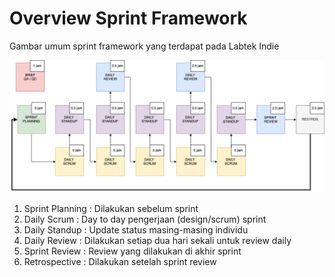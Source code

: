 # Overview Sprint Framework

Gambar umum sprint framework yang terdapat pada Labtek Indie

![Scrum Flow](../assets/images/scrum-overview.png)

1. Sprint Planning	: Dilakukan sebelum sprint
2. Daily Scrum		: Day to day pengerjaan (design/scrum) sprint
3. Daily Standup	: Update status masing-masing individu
4. Daily Review		: Dilakukan setiap dua hari sekali untuk review daily
6. Sprint Review	: Review yang dilakukan di akhir sprint
7. Retrospective	: Dilakukan setelah sprint review

